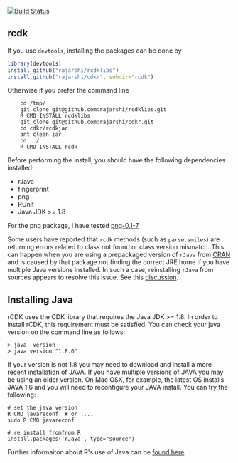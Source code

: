 [![Build Status](https://api.travis-ci.org/CDK-R/cdkr.svg?branch=master)](https://travis-ci.org/CDK-R/cdkr)

## rcdk


If you use ```devtools```, installing the packages can be done by
```R
library(devtools)
install_github("rajarshi/rcdklibs")
install_github("rajarshi/cdkr", subdir="rcdk")
```

Otherwise if you prefer the command line
``` 
	cd /tmp/
	git clone git@github.com:rajarshi/rcdklibs.git
	R CMD INSTALL rcdklibs
	git clone git@github.com:rajarshi/cdkr.git
	cd cdkr/rcdkjar
	ant clean jar
	cd ../
	R CMD INSTALL rcdk
```
Before performing the install, you should have the following dependencies installed:

* rJava
* fingerprint
* png
* RUnit
* Java JDK >= 1.8


For the png package, I have tested [png-0.1-7](http://www.rforge.net/png/files/)

Some users have reported that `rcdk` methods (such as `parse.smiles`) are returning errors related to class not found or class version mismatch. This can happen when you are using a prepackaged version of `rJava` from [CRAN](https://cran.r-project.org/) and is caused by that package not finding the correct JRE home if you have multiple Java versions installed. In such a case, reinstalling `rJava` from sources appears to resolve this issue. See this [discussion](http://stackoverflow.com/questions/26948777/how-can-i-make-rjava-use-the-newer-version-of-java-on-osx).

## Installing Java

rCDK uses the CDK library that requires the Java JDK >= 1.8. In order to install rCDK, this requirement must be satisfied. You can check your java version on the command line as follows:

```
> java -version
> java version "1.8.0"
```

If your version is not 1.8 you may need to download and install a more recent installation of JAVA.  If you have multiple versions of JAVA you may be using an older version. On Mac OSX, for example, the latest OS installs JAVA 1.6 and you will need to reconfigure your JAVA install. You can try the following: 

```
# set the java version
R CMD javareconf  # or ....
sudo R CMD javareconf

# re install fromfrom R
install.packages('rJava', type="source")
```

Further informaiton about R's use of Java can be [found here](https://cran.r-project.org/doc/manuals/r-release/R-admin.html#Java-support).   
